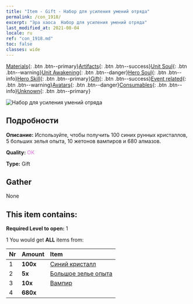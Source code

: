 ```yaml
---
title: "Item - Gift - Набор для усиления умений отряда"
permalink: /con_1918/
excerpt: "Эра хаоса  Набор для усиления умений отряда"
last_modified_at: 2021-08-04
locale: ru
ref: "con_1918.md"
toc: false
classes: wide
---
```

 [Materials](/ItemsRU/){: .btn .btn--primary}[Artifacts](/ItemsRU/Artifacts/){: .btn .btn--success}[Unit Soul](/ItemsRU/UnitSoul/){: .btn .btn--warning}[Unit Awakening](/ItemsRU/UnitAwakening/){: .btn .btn--danger}[Hero Soul](/ItemsRU/HeroSoul/){: .btn .btn--info}[Hero Skill](/ItemsRU/HeroSkill/){: .btn .btn--primary}[Gift](/ItemsRU/Gift/){: .btn .btn--success}[Event related](/ItemsRU/Events/){: .btn .btn--warning}[Avatars](/ItemsRU/Avatars/){: .btn .btn--danger}[Consumables](/ItemsRU/Consumables/){: .btn .btn--info}[Unknown](/ItemsRU/Unknown/){: .btn .btn--primary}

 ![Набор для усиления умений отряда](/images/t/i_907541.png)

## Подробности
 **Описание:** Используйте, чтобы получить 100 синих рунных кристаллов, 5 больших зелья опыта, 10 жетонов вампиров и 680 алмазов.

 **Quality:** <span style="color: #DA70D6">OK</span>

 **Type:** Gift

## Gather

  None

## This item contains:

 **Required Level to open:** 1

 1 You would get **ALL** items  from:

  | Nr | Amount |     Item    |
  |:---|:-------|:------------|
  | 1 |  **100x** | [Синий кристалл](/ItemsRU/con_716/) |  | 
  | 2 |  **5x** | [Большое зелье опыта](/ItemsRU/con_702/) |  | 
  | 3 |  **10x** | [Вампир](/ItemsRU/unt_211/) |  | 
  | 4 |  **680x** | <i class="fas fa-gem"/> |  | 
